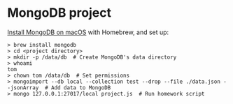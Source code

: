 # MongoDB project

[Install MongoDB on macOS](https://docs.mongodb.com/manual/tutorial/install-mongodb-on-os-x/) with Homebrew, and set up:

```shell
> brew install mongodb
> cd <project directory>
> mkdir -p /data/db  # Create MongoDB's data directory
> whoami
tom
> chown tom /data/db  # Set permissions
> mongoimport --db local --collection test --drop --file ./data.json --jsonArray  # Add data to MongoDB
> mongo 127.0.0.1:27017/local project.js  # Run homework script
```
